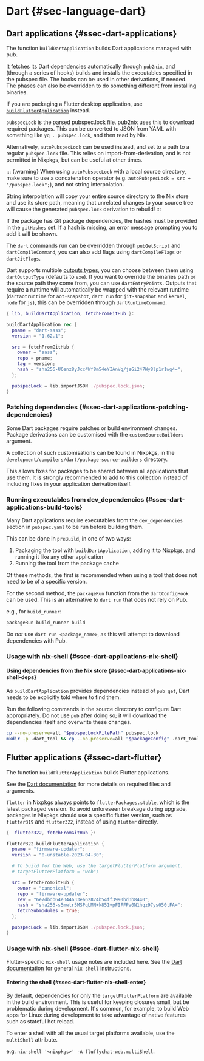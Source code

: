 # Dart {#sec-language-dart}

## Dart applications {#ssec-dart-applications}

The function `buildDartApplication` builds Dart applications managed with pub.

It fetches its Dart dependencies automatically through `pub2nix`, and (through a series of hooks) builds and installs the executables specified in the pubspec file. The hooks can be used in other derivations, if needed. The phases can also be overridden to do something different from installing binaries.

If you are packaging a Flutter desktop application, use [`buildFlutterApplication`](#ssec-dart-flutter) instead.

`pubspecLock` is the parsed pubspec.lock file. pub2nix uses this to download required packages.
This can be converted to JSON from YAML with something like `yq . pubspec.lock`, and then read by Nix.

Alternatively, `autoPubspecLock` can be used instead, and set to a path to a regular `pubspec.lock` file. This relies on import-from-derivation, and is not permitted in Nixpkgs, but can be useful at other times.

::: {.warning}
When using `autoPubspecLock` with a local source directory, make sure to use a
concatenation operator (e.g. `autoPubspecLock = src + "/pubspec.lock";`), and
not string interpolation.

String interpolation will copy your entire source directory to the Nix store and
use its store path, meaning that unrelated changes to your source tree will
cause the generated `pubspec.lock` derivation to rebuild!
:::

If the package has Git package dependencies, the hashes must be provided in the `gitHashes` set. If a hash is missing, an error message prompting you to add it will be shown.

The `dart` commands run can be overridden through `pubGetScript` and `dartCompileCommand`, you can also add flags using `dartCompileFlags` or `dartJitFlags`.

Dart supports multiple [outputs types](https://dart.dev/tools/dart-compile#types-of-output), you can choose between them using `dartOutputType` (defaults to `exe`). If you want to override the binaries path or the source path they come from, you can use `dartEntryPoints`. Outputs that require a runtime will automatically be wrapped with the relevant runtime (`dartaotruntime` for `aot-snapshot`, `dart run` for `jit-snapshot` and `kernel`, `node` for `js`), this can be overridden through `dartRuntimeCommand`.

```nix
{ lib, buildDartApplication, fetchFromGitHub }:

buildDartApplication rec {
  pname = "dart-sass";
  version = "1.62.1";

  src = fetchFromGitHub {
    owner = "sass";
    repo = pname;
    tag = version;
    hash = "sha256-U6enz8yJcc4Wf8m54eYIAnVg/jsGi247Wy8lp1r1wg4=";
  };

  pubspecLock = lib.importJSON ./pubspec.lock.json;
}
```

### Patching dependencies {#ssec-dart-applications-patching-dependencies}

Some Dart packages require patches or build environment changes. Package derivations can be customised with the `customSourceBuilders` argument.

A collection of such customisations can be found in Nixpkgs, in the `development/compilers/dart/package-source-builders` directory.

This allows fixes for packages to be shared between all applications that use them. It is strongly recommended to add to this collection instead of including fixes in your application derivation itself.

### Running executables from dev_dependencies {#ssec-dart-applications-build-tools}

Many Dart applications require executables from the `dev_dependencies` section in `pubspec.yaml` to be run before building them.

This can be done in `preBuild`, in one of two ways:

1. Packaging the tool with `buildDartApplication`, adding it to Nixpkgs, and running it like any other application
2. Running the tool from the package cache

Of these methods, the first is recommended when using a tool that does not need
to be of a specific version.

For the second method, the `packageRun` function from the `dartConfigHook` can be used.
This is an alternative to `dart run` that does not rely on Pub.

e.g., for `build_runner`:

```bash
packageRun build_runner build
```

Do _not_ use `dart run <package_name>`, as this will attempt to download dependencies with Pub.

### Usage with nix-shell {#ssec-dart-applications-nix-shell}

#### Using dependencies from the Nix store {#ssec-dart-applications-nix-shell-deps}

As `buildDartApplication` provides dependencies instead of `pub get`, Dart needs to be explicitly told where to find them.

Run the following commands in the source directory to configure Dart appropriately.
Do not use `pub` after doing so; it will download the dependencies itself and overwrite these changes.

```bash
cp --no-preserve=all "$pubspecLockFilePath" pubspec.lock
mkdir -p .dart_tool && cp --no-preserve=all "$packageConfig" .dart_tool/package_config.json
```

## Flutter applications {#ssec-dart-flutter}

The function `buildFlutterApplication` builds Flutter applications.

See the [Dart documentation](#ssec-dart-applications) for more details on required files and arguments.

`flutter` in Nixpkgs always points to `flutterPackages.stable`, which is the latest packaged version. To avoid unforeseen breakage during upgrade, packages in Nixpkgs should use a specific flutter version, such as `flutter319` and `flutter322`, instead of using `flutter` directly.

```nix
{  flutter322, fetchFromGitHub }:

flutter322.buildFlutterApplication {
  pname = "firmware-updater";
  version = "0-unstable-2023-04-30";

  # To build for the Web, use the targetFlutterPlatform argument.
  # targetFlutterPlatform = "web";

  src = fetchFromGitHub {
    owner = "canonical";
    repo = "firmware-updater";
    rev = "6e7dbdb64e344633ea62874b54ff3990bd3b8440";
    hash = "sha256-s5mwtr5MSPqLMN+k851+pFIFFPa0N1hqz97ys050tFA=";
    fetchSubmodules = true;
  };

  pubspecLock = lib.importJSON ./pubspec.lock.json;
}
```

### Usage with nix-shell {#ssec-dart-flutter-nix-shell}

Flutter-specific `nix-shell` usage notes are included here. See the [Dart documentation](#ssec-dart-applications-nix-shell) for general `nix-shell` instructions.

#### Entering the shell {#ssec-dart-flutter-nix-shell-enter}

By default, dependencies for only the `targetFlutterPlatform` are available in the
build environment. This is useful for keeping closures small, but be problematic
during development. It's common, for example, to build Web apps for Linux during
development to take advantage of native features such as stateful hot reload.

To enter a shell with all the usual target platforms available, use the `multiShell` attribute.

e.g. `nix-shell '<nixpkgs>' -A fluffychat-web.multiShell`.
